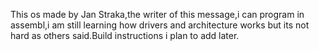 
This os made by Jan Straka,the writer of this message,i can program in assembl,i am still learning how drivers and architecture works but its not hard as others said.Build instructions i plan to add later.
